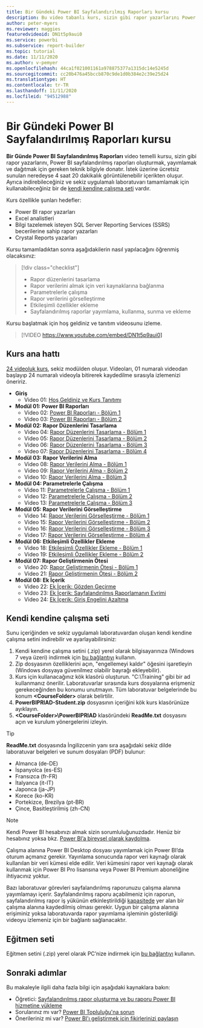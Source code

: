 ```yaml
---
title: Bir Gündeki Power BI Sayfalandırılmış Raporları kursu
description: Bu video tabanlı kurs, sizin gibi rapor yazarlarını Power BI sayfalandırılmış raporları oluşturmak, yayımlamak ve dağıtmak için gereken teknik bilgilerle donatmayı hedefler.
author: peter-myers
ms.reviewer: maggies
featuredvideoid: DN1t5p9aui0
ms.service: powerbi
ms.subservice: report-builder
ms.topic: tutorial
ms.date: 11/11/2020
ms.author: v-pemyer
ms.openlocfilehash: 44ca1f021001161a978875377a1315dc14e5245d
ms.sourcegitcommit: cc20b476a45bccb870c9de1d0b384e2c39e25d24
ms.translationtype: HT
ms.contentlocale: tr-TR
ms.lasthandoff: 11/11/2020
ms.locfileid: "94512988"
---
```

# <a name="power-bi-paginated-reports-in-a-day-course"></a>Bir Gündeki Power BI Sayfalandırılmış Raporları kursu

**Bir Günde Power BI Sayfalandırılmış Raporları** video temelli kursu, sizin gibi rapor yazarlarını, Power BI sayfalandırılmış raporları oluşturmak, yayımlamak ve dağıtmak için gereken teknik bilgiyle donatır. İstek üzerine ücretsiz sunulan neredeyse 4 saat 20 dakikalık görüntülenebilir içerikten oluşur. Ayrıca indirebileceğiniz ve sekiz uygulamalı laboratuvarı tamamlamak için kullanabileceğiniz bir de [kendi kendine çalışma seti](#self-study-kit) vardır.

Kurs özellikle şunları hedefler:

- Power BI rapor yazarları
- Excel analistleri
- Bilgi tazelemek isteyen SQL Server Reporting Services (SSRS) becerilerine sahip rapor yazarları
- Crystal Reports yazarları

Kursu tamamladıktan sonra aşağıdakilerin nasıl yapılacağını öğrenmiş olacaksınız:

> [!div class="checklist"]
> - Rapor düzenlerini tasarlama
> - Rapor verilerini almak için veri kaynaklarına bağlanma
> - Parametrelerle çalışma
> - Rapor verilerini görselleştirme
> - Etkileşimli özellikler ekleme
> - Sayfalandırılmış raporlar yayımlama, kullanma, sunma ve ekleme

Kursu başlatmak için hoş geldiniz ve tanıtım videosunu izleme.

> [!VIDEO https://www.youtube.com/embed/DN1t5p9aui0]

## <a name="course-outline"></a>Kurs ana hattı

[24 videoluk kurs](https://www.youtube.com/playlist?list=PL1N57mwBHtN1icIhpjQOaRL8r9G-wytpT), sekiz modülden oluşur. Videoları, 01 numaralı videodan başlayıp 24 numaralı videoyla bitirerek kaydedilme sırasıyla izlemenizi öneririz.

- **Giriş**
  - Video 01: [Hoş Geldiniz ve Kurs Tanıtımı](https://www.youtube.com/watch?v=DN1t5p9aui0&list=PL1N57mwBHtN1icIhpjQOaRL8r9G-wytpT)
- **Modül 01: Power BI Raporları**
  - Video 02: [Power BI Raporları - Bölüm 1](https://www.youtube.com/watch?v=s6Amctk3Z_g&list=PL1N57mwBHtN1icIhpjQOaRL8r9G-wytpT)
  - Video 03: [Power BI Raporları - Bölüm 2](https://www.youtube.com/watch?v=jXTiYJKw1Rs&list=PL1N57mwBHtN1icIhpjQOaRL8r9G-wytpT)
- **Modül 02: Rapor Düzenlerini Tasarlama**
  - Video 04: [Rapor Düzenlerini Tasarlama - Bölüm 1](https://www.youtube.com/watch?v=EjHANN3rGNs&list=PL1N57mwBHtN1icIhpjQOaRL8r9G-wytpT)
  - Video 05: [Rapor Düzenlerini Tasarlama - Bölüm 2](https://www.youtube.com/watch?v=2CZIrJU_HZU&list=PL1N57mwBHtN1icIhpjQOaRL8r9G-wytpT)
  - Video 06: [Rapor Düzenlerini Tasarlama - Bölüm 3](https://www.youtube.com/watch?v=eaFFzkT6pxE&list=PL1N57mwBHtN1icIhpjQOaRL8r9G-wytpT)
  - Video 07: [Rapor Düzenlerini Tasarlama - Bölüm 4](https://www.youtube.com/watch?v=0z576TI27Vg&list=PL1N57mwBHtN1icIhpjQOaRL8r9G-wytpT)
- **Modül 03: Rapor Verilerini Alma**
  - Video 08: [Rapor Verilerini Alma - Bölüm 1](https://www.youtube.com/watch?v=SHGTTYXtio0&list=PL1N57mwBHtN1icIhpjQOaRL8r9G-wytpT)
  - Video 09: [Rapor Verilerini Alma - Bölüm 2](https://www.youtube.com/watch?v=1Dzd9wb7XUY&list=PL1N57mwBHtN1icIhpjQOaRL8r9G-wytpT)
  - Video 10: [Rapor Verilerini Alma - Bölüm 3](https://www.youtube.com/watch?v=OFXG7sl5L2o&list=PL1N57mwBHtN1icIhpjQOaRL8r9G-wytpT)
- **Modül 04: Parametrelerle Çalışma**
  - Video 11: [Parametrelerle Çalışma - Bölüm 1](https://www.youtube.com/watch?v=o7WaK88kheA&list=PL1N57mwBHtN1icIhpjQOaRL8r9G-wytpT)
  - Video 12: [Parametrelerle Çalışma - Bölüm 2](https://www.youtube.com/watch?v=okj6wO72clQ&list=PL1N57mwBHtN1icIhpjQOaRL8r9G-wytpT)
  - Video 13: [Parametrelerle Çalışma - Bölüm 3](https://www.youtube.com/watch?v=13-6sWIRD74&list=PL1N57mwBHtN1icIhpjQOaRL8r9G-wytpT)
- **Modül 05: Rapor Verilerini Görselleştirme**
  - Video 14: [Rapor Verilerini Görselleştirme - Bölüm 1](https://www.youtube.com/watch?v=b4TxBBtOWSw&list=PL1N57mwBHtN1icIhpjQOaRL8r9G-wytpT)
  - Video 15: [Rapor Verilerini Görselleştirme - Bölüm 2](https://www.youtube.com/watch?v=JhEa_TugXeE&list=PL1N57mwBHtN1icIhpjQOaRL8r9G-wytpT)
  - Video 16: [Rapor Verilerini Görselleştirme - Bölüm 3](https://www.youtube.com/watch?v=dliLsRvQB-c&list=PL1N57mwBHtN1icIhpjQOaRL8r9G-wytpT)
  - Video 17: [Rapor Verilerini Görselleştirme - Bölüm 4](https://www.youtube.com/watch?v=5yHxuRRP_eU&list=PL1N57mwBHtN1icIhpjQOaRL8r9G-wytpT)
- **Modül 06: Etkileşimli Özellikler Ekleme**
  - Video 18: [Etkileşimli Özellikler Ekleme - Bölüm 1](https://www.youtube.com/watch?v=LInMHpTEaI0&list=PL1N57mwBHtN1icIhpjQOaRL8r9G-wytpT)
  - Video 19: [Etkileşimli Özellikler Ekleme - Bölüm 2](https://www.youtube.com/watch?v=b_pr1xsbRJc&list=PL1N57mwBHtN1icIhpjQOaRL8r9G-wytpT)
- **Modül 07: Rapor Geliştirmenin Ötesi**
  - Video 20: [Rapor Geliştirmenin Ötesi - Bölüm 1](https://www.youtube.com/watch?v=1CgDVDslwvs&list=PL1N57mwBHtN1icIhpjQOaRL8r9G-wytpT)
  - Video 21: [Rapor Geliştirmenin Ötesi - Bölüm 2](https://www.youtube.com/watch?v=KRwtl7h0ynI&list=PL1N57mwBHtN1icIhpjQOaRL8r9G-wytpT)
- **Modül 08: Ek İçerik**
  - Video 22: [Ek İçerik: Gözden Geçirme](https://www.youtube.com/watch?v=w5zlJ8BodxI&list=PL1N57mwBHtN1icIhpjQOaRL8r9G-wytpT)
  - Video 23: [Ek İçerik: Sayfalandırılmış Raporlamanın Evrimi](https://www.youtube.com/watch?v=pevpai65MvY&list=PL1N57mwBHtN1icIhpjQOaRL8r9G-wytpT)
  - Video 24: [Ek İçerik: Giriş Engelini Azaltma](https://www.youtube.com/watch?v=vu32LfckCt8&list=PL1N57mwBHtN1icIhpjQOaRL8r9G-wytpT)

## <a name="self-study-kit"></a>Kendi kendine çalışma seti

Sunu içeriğinden ve sekiz uygulamalı laboratuvardan oluşan kendi kendine çalışma setini indirebilir ve ayarlayabilirsiniz:

1. Kendi kendine çalışma setini (.zip) yerel olarak bilgisayarınıza (Windows 7 veya üzeri) indirmek için [bu bağlantıyı](https://aka.ms/priad-student) kullanın.
1. Zip dosyasının özelliklerini açın, "engellemeyi kaldır" öğesini işaretleyin (Windows dosyaya güvenilmez olabilir bayrağı ekleyebilir).
1. Kurs için kullanacağınız kök klasörü oluşturun. "C:\Training" gibi bir ad kullanmanız önerilir. Laboratuvarlar sırasında kurs dosyalarına erişmeniz gerekeceğinden bu konumu unutmayın. Tüm laboratuvar belgelerinde bu konum **&lt;CourseFolder&gt;** olarak belirtilir.
1. **PowerBIPRIAD-Student.zip** dosyasının içeriğini kök kurs klasörünüze ayıklayın.
1. **&lt;CourseFolder&gt;\PowerBIPRIAD** klasöründeki **ReadMe.txt** dosyasını açın ve kurulum yönergelerini izleyin.

> [!TIP]
> **ReadMe.txt** dosyasında İngilizcenin yanı sıra aşağıdaki sekiz dilde laboratuvar belgeleri ve sunum dosyaları (PDF) bulunur:
> - Almanca (de-DE)
> - İspanyolca (es-ES)
> - Fransızca (fr-FR)
> - İtalyanca (it-IT)
> - Japonca (ja-JP)
> - Korece (ko-KR)
> - Portekizce, Brezilya (pt-BR)
> - Çince, Basitleştirilmiş (zh-CN)

> [!NOTE]
> Kendi Power BI hesabınızı almak sizin sorumluluğunuzdadır. Henüz bir hesabınız yoksa bkz. [Power BI’a bireysel olarak kaydolma](../fundamentals/service-self-service-signup-for-power-bi.md).
>
> Çalışma alanına Power BI Desktop dosyası yayımlamak için Power BI’da oturum açmanız gerekir. Yayınlama sonucunda rapor veri kaynağı olarak kullanılan bir veri kümesi elde edilir. Veri kümesini rapor veri kaynağı olarak kullanmak için Power BI Pro lisansına veya Power BI Premium aboneliğine ihtiyacınız yoktur.
>
> Bazı laboratuvar görevleri sayfalandırılmış raporunuzu çalışma alanına yayımlamayı içerir. Sayfalandırılmış raporu açabilmeniz için raporun, sayfalandırılmış rapor iş yükünün etkinleştirildiği [kapasitede](../admin/service-premium-what-is.md#reserved-capacities) yer alan bir çalışma alanına kaydedilmiş olması gerekir. Uygun bir çalışma alanına erişiminiz yoksa laboratuvarda rapor yayımlama işleminin gösterildiği videoyu izlemeniz için bir bağlantı sağlanacaktır.

## <a name="instructor-kit"></a>Eğitmen seti

Eğitmen setini (.zip) yerel olarak PC’nize indirmek için [bu bağlantıyı](https://aka.ms/priad-instructor) kullanın.

## <a name="next-steps"></a>Sonraki adımlar

Bu makaleyle ilgili daha fazla bilgi için aşağıdaki kaynaklara bakın:

- Öğretici: [Sayfalandırılmış rapor oluşturma ve bu raporu Power BI hizmetine yükleme](../paginated-reports/paginated-reports-quickstart-aw.md)
- Sorularınız mı var? [Power BI Topluluğu'na sorun](https://community.powerbi.com/)
- Önerileriniz mi var? [Power BI'ı geliştirmek için fikirlerinizi paylaşın](https://ideas.powerbi.com/)
